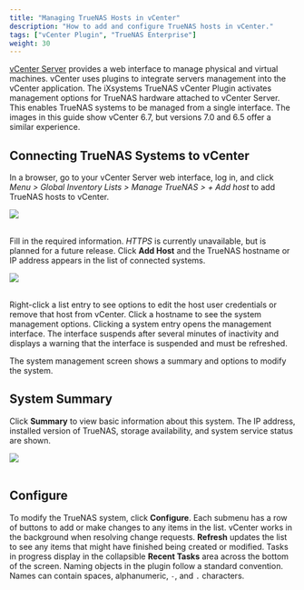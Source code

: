 ```yaml
---
title: "Managing TrueNAS Hosts in vCenter"
description: "How to add and configure TrueNAS hosts in vCenter."
tags: ["vCenter Plugin", "TrueNAS Enterprise"]
weight: 30
---
```


[vCenter Server](https://www.vmware.com/products/vcenter-server.html) provides a web interface to manage physical and virtual machines.
vCenter uses plugins to integrate servers management into the vCenter application.
The iXsystems TrueNAS vCenter Plugin activates management options for TrueNAS hardware attached to vCenter Server.
This enables TrueNAS systems to be managed from a single interface.
The images in this guide show vCenter 6.7, but versions 7.0 and 6.5 offer a similar experience.

## Connecting TrueNAS Systems to vCenter

In a browser, go to your vCenter Server web interface, log in, and click *Menu > Global Inventory Lists > Manage TrueNAS > + Add host* to add TrueNAS hosts to vCenter.

<img src="/images/vcp-10.PNG">
<br><br>

Fill in the required information.
*HTTPS* is currently unavailable, but is planned for a future release.
Click **Add Host** and the TrueNAS hostname or IP address appears in the list of connected systems.

<img src="/images/vcp-11.PNG">
<br><br>

Right-click a list entry to see options to edit the host user credentials or remove that host from vCenter.
Click a hostname to see the system management options.
Clicking a system entry opens the management interface.
The interface suspends after several minutes of inactivity and displays a warning that the interface is suspended and must be refreshed.

The system management screen shows a summary and options to modify the system.

## System Summary

Click **Summary** to view basic information about this system.
The IP address, installed version of TrueNAS, storage availability, and system service status are shown.

<img src="/images/vcp-12.PNG">
<br><br>

## Configure

To modify the TrueNAS system, click **Configure**.
Each submenu has a row of buttons to add or make changes to any items in the list.
vCenter works in the background when resolving change requests.
**Refresh** updates the list to see any items that might have finished being created or modified.
Tasks in progress display in the collapsible **Recent Tasks** area across the bottom of the screen.
Naming objects in the plugin follow a standard convention.
Names can contain spaces, alphanumeric, `-`, and `.` characters.